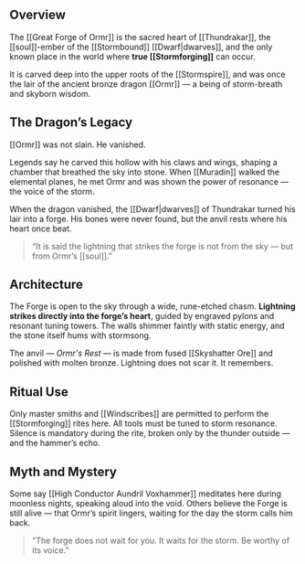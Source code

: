 ## Overview  
The [[Great Forge of Ormr]] is the sacred heart of [[Thundrakar]], the [[soul]]-ember of the [[Stormbound]] [[Dwarf|dwarves]], and the only known place in the world where **true [[Stormforging]]** can occur.

It is carved deep into the upper roots of the [[Stormspire]], and was once the lair of the ancient bronze dragon [[Ormr]] — a being of storm-breath and skyborn wisdom.

## The Dragon’s Legacy  
[[Ormr]] was not slain. He vanished.

Legends say he carved this hollow with his claws and wings, shaping a chamber that breathed the sky into stone. When [[Muradin]] walked the elemental planes, he met Ormr and was shown the power of resonance — the voice of the storm.

When the dragon vanished, the [[Dwarf|dwarves]] of Thundrakar turned his lair into a forge. His bones were never found, but the anvil rests where his heart once beat.

> “It is said the lightning that strikes the forge is not from the sky — but from Ormr’s [[soul]].”

## Architecture  
The Forge is open to the sky through a wide, rune-etched chasm. **Lightning strikes directly into the forge’s heart**, guided by engraved pylons and resonant tuning towers. The walls shimmer faintly with static energy, and the stone itself hums with stormsong.

The anvil — *Ormr's Rest* — is made from fused [[Skyshatter Ore]] and polished with molten bronze. Lightning does not scar it. It remembers.

## Ritual Use  
Only master smiths and [[Windscribes]] are permitted to perform the [[Stormforging]] rites here. All tools must be tuned to storm resonance. Silence is mandatory during the rite, broken only by the thunder outside — and the hammer’s echo.

## Myth and Mystery  
Some say [[High Conductor Aundril Voxhammer]] meditates here during moonless nights, speaking aloud into the void. Others believe the Forge is still alive — that Ormr’s spirit lingers, waiting for the day the storm calls him back.

> “The forge does not wait for you. It waits for the storm. Be worthy of its voice.”
